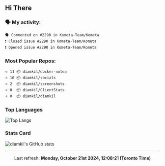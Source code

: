 ## Hi There

### 🗣 My activity:

```
🗣 Commented on #2290 in Kometa-Team/Kometa
❗️ Closed issue #2290 in Kometa-Team/Kometa
❗️ Opened issue #2290 in Kometa-Team/Kometa
```

### Most Popular Repos:

```
⭐️ 11 📦 diamkil/docker-notea
⭐️ 10 📦 diamkil/socials
⭐️ 2  📦 diamkil/screenshots
⭐️ 0  📦 diamkil/ClientStats
⭐️ 0  📦 diamkil/diamkil
```

### Top Languages

![Top Langs](https://github-readme-stats.vercel.app/api/top-langs/?username=diamkil&layout=compact&langs_count=10)

### Stats Card

![diamkil's GitHub stats](https://github-readme-stats.vercel.app/api?username=diamkil&count_private=true&show_icons=true)

---

<p align="center">
  Last refresh: 
  <b>Monday, October 21st 2024, 12:08:21 (Toronto Time)</b>
</p>
